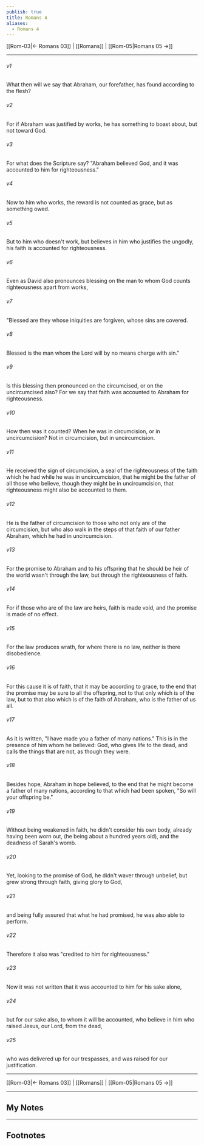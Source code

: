 ```yaml
---
publish: true
title: Romans 4
aliases:
  - Romans 4
---
```


[[Rom-03|← Romans 03]] | [[Romans]] | [[Rom-05|Romans 05 →]]
***



###### v1 
What then will we say that Abraham, our forefather, has found according to the flesh? 

###### v2 
For if Abraham was justified by works, he has something to boast about, but not toward God. 

###### v3 
For what does the Scripture say? "Abraham believed God, and it was accounted to him for righteousness." 

###### v4 
Now to him who works, the reward is not counted as grace, but as something owed. 

###### v5 
But to him who doesn't work, but believes in him who justifies the ungodly, his faith is accounted for righteousness. 

###### v6 
Even as David also pronounces blessing on the man to whom God counts righteousness apart from works, 

###### v7 
"Blessed are they whose iniquities are forgiven, whose sins are covered. 

###### v8 
Blessed is the man whom the Lord will by no means charge with sin."  

###### v9 
Is this blessing then pronounced on the circumcised, or on the uncircumcised also? For we say that faith was accounted to Abraham for righteousness. 

###### v10 
How then was it counted? When he was in circumcision, or in uncircumcision? Not in circumcision, but in uncircumcision. 

###### v11 
He received the sign of circumcision, a seal of the righteousness of the faith which he had while he was in uncircumcision, that he might be the father of all those who believe, though they might be in uncircumcision, that righteousness might also be accounted to them. 

###### v12 
He is the father of circumcision to those who not only are of the circumcision, but who also walk in the steps of that faith of our father Abraham, which he had in uncircumcision. 

###### v13 
For the promise to Abraham and to his offspring that he should be heir of the world wasn't through the law, but through the righteousness of faith. 

###### v14 
For if those who are of the law are heirs, faith is made void, and the promise is made of no effect. 

###### v15 
For the law produces wrath, for where there is no law, neither is there disobedience. 

###### v16 
For this cause it is of faith, that it may be according to grace, to the end that the promise may be sure to all the offspring, not to that only which is of the law, but to that also which is of the faith of Abraham, who is the father of us all. 

###### v17 
As it is written, "I have made you a father of many nations." This is in the presence of him whom he believed: God, who gives life to the dead, and calls the things that are not, as though they were. 

###### v18 
Besides hope, Abraham in hope believed, to the end that he might become a father of many nations, according to that which had been spoken, "So will your offspring be." 

###### v19 
Without being weakened in faith, he didn't consider his own body, already having been worn out, (he being about a hundred years old), and the deadness of Sarah's womb. 

###### v20 
Yet, looking to the promise of God, he didn't waver through unbelief, but grew strong through faith, giving glory to God, 

###### v21 
and being fully assured that what he had promised, he was also able to perform. 

###### v22 
Therefore it also was "credited to him for righteousness." 

###### v23 
Now it was not written that it was accounted to him for his sake alone, 

###### v24 
but for our sake also, to whom it will be accounted, who believe in him who raised Jesus, our Lord, from the dead, 

###### v25 
who was delivered up for our trespasses, and was raised for our justification.

***
[[Rom-03|← Romans 03]] | [[Romans]] | [[Rom-05|Romans 05 →]]

---
## My Notes

---
## Footnotes